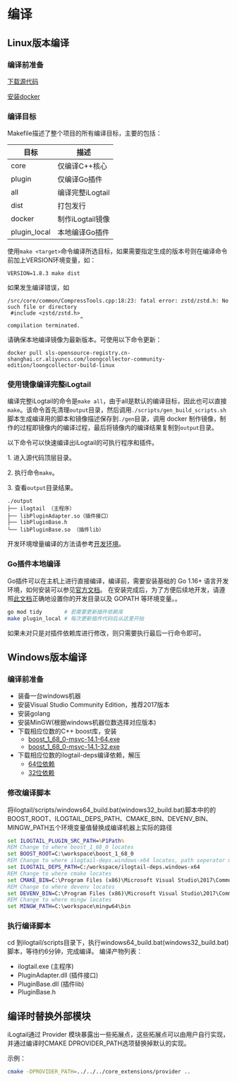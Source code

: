 # 编译

## Linux版本编译

### 编译前准备

[下载源代码](download.md)

[安装docker](https://docs.docker.com/engine/install/)

### 编译目标 <a name="veSpV"></a>

Makefile描述了整个项目的所有编译目标，主要的包括：

| **目标** | **描述** |
| --- | --- |
| core | 仅编译C++核心 |
| plugin | 仅编译Go插件 |
| all | 编译完整iLogtail |
| dist | 打包发行 |
| docker | 制作iLogtail镜像 |
| plugin_local | 本地编译Go插件 |

使用`make <target>`命令编译所选目标，如果需要指定生成的版本号则在编译命令前加上VERSION环境变量，如：

```shell
VERSION=1.8.3 make dist
```

如果发生编译错误，如

``` shell
/src/core/common/CompressTools.cpp:18:23: fatal error: zstd/zstd.h: No such file or directory
 #include <zstd/zstd.h>
                       ^
compilation terminated.
```

请确保本地编译镜像为最新版本。可使用以下命令更新：

``` shell
docker pull sls-opensource-registry.cn-shanghai.cr.aliyuncs.com/loongcollector-community-edition/loongcollector-build-linux
```

### 使用镜像编译完整iLogtail

编译完整iLogtail的命令是`make all`，由于all是默认的编译目标，因此也可以直接`make`。该命令首先清理`output`目录，然后调用`./scripts/gen_build_scripts.sh`脚本生成编译用的脚本和镜像描述保存到`./gen`目录，调用 docker 制作镜像，制作的过程即镜像内的编译过程，最后将镜像内的编译结果复制到`output`目录。

以下命令可以快速编译出iLogtail的可执行程序和插件。

1\. 进入源代码顶层目录。

2\. 执行命令`make`。

3\. 查看`output`目录结果。

```text
./output
├── ilogtail （主程序）
├── libPluginAdapter.so（插件接口）
├── libPluginBase.h
└── libPluginBase.so （插件lib）
```

开发环境增量编译的方法请参考[开发环境](../../developer-guide/development-environment.md)。

### Go插件本地编译

Go插件可以在主机上进行直接编译，编译前，需要安装基础的 Go 1.16+
语言开发环境，如何安装可以参见[官方文档](https://golang.org/doc/install)。
在安装完成后，为了方便后续地开发，请遵照[此文档](https://golang.org/doc/code#Organization)正确地设置你的开发目录以及 GOPATH 等环境变量。。

```bash
go mod tidy       # 若需要更新插件依赖库
make plugin_local # 每次更新插件代码后从这里开始
```

如果未对只是对插件依赖库进行修改，则只需要执行最后一行命令即可。

## Windows版本编译

### 编译前准备

- 装备一台windows机器
- 安装Visual Studio Community Edition，推荐2017版本
- 安装golang
- 安装MinGW(根据windows机器位数选择对应版本)
- 下载相应位数的C++ boost库，安装
  - [boost_1_68_0-msvc-14.1-64.exe](https://ilogtail-community-edition.oss-cn-shanghai.aliyuncs.com/prebuilt-dependencies/boost_1_68_0-msvc-14.1-64.exe)
  - [boost_1_68_0-msvc-14.1-32.exe](https://ilogtail-community-edition.oss-cn-shanghai.aliyuncs.com/prebuilt-dependencies/boost_1_68_0-msvc-14.1-32.exe)
- 下载相应位数的ilogtail-deps编译依赖，解压
  - [64位依赖](https://ilogtail-community-edition.oss-cn-shanghai.aliyuncs.com/prebuilt-dependencies/ilogtail-deps.windows-x64.zip)
  - [32位依赖](https://ilogtail-community-edition.oss-cn-shanghai.aliyuncs.com/prebuilt-dependencies/ilogtail-deps.windows-386.zip)

### 修改编译脚本

将ilogtail/scripts/windows64_build.bat(windows32_build.bat)脚本中的的BOOST_ROOT、ILOGTAIL_DEPS_PATH、CMAKE_BIN、DEVENV_BIN、MINGW_PATH五个环境变量值替换成编译机器上实际的路径

``` bat
set ILOGTAIL_PLUGIN_SRC_PATH=%P1Path%
REM Change to where boost_1_68_0 locates
set BOOST_ROOT=C:\workspace\boost_1_68_0
REM Change to where ilogtail-deps.windows-x64 locates, path seperator must be /
set ILOGTAIL_DEPS_PATH=C:/workspace/ilogtail-deps.windows-x64
REM Change to where cmake locates
set CMAKE_BIN=C:\Program Files (x86)\Microsoft Visual Studio\2017\Community\Common7\IDE\CommonExtensions\Microsoft\CMake\CMake\bin\cmake
REM Change to where devenv locates
set DEVENV_BIN=C:\Program Files (x86)\Microsoft Visual Studio\2017\Community\Common7\IDE\devenv.com
REM Change to where mingw locates
set MINGW_PATH=C:\workspace\mingw64\bin
```

### 执行编译脚本

cd 到ilogtail/scripts目录下，执行windows64_build.bat(windows32_build.bat)脚本，等待约6分钟，完成编译。
编译产物列表：

- ilogtail.exe (主程序)
- PluginAdapter.dll (插件接口)
- PluginBase.dll (插件lib)
- PluginBase.h


## 编译时替换外部模块
iLogtail通过 Provider 模块暴露出一些拓展点，这些拓展点可以由用户自行实现，并通过编译时CMAKE DPROVIDER_PATH选项替换掉默认的实现。

示例：

```bash
cmake -DPROVIDER_PATH=../../../core_extensions/provider ..
```